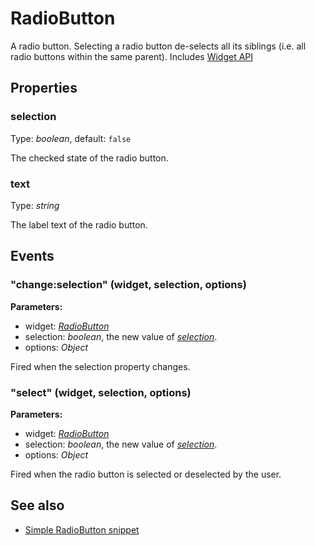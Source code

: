 ---
---
# RadioButton

A radio button. Selecting a radio button de-selects all its siblings (i.e. all radio buttons within the same parent).
Includes [Widget API](Widget.md)

## Properties

### selection
Type: *boolean*, default: `false`

The checked state of the radio button.
### text

Type: *string*

The label text of the radio button.

## Events

### "change:selection" (widget, selection, options)

**Parameters:**

- widget: *[RadioButton](RadioButton.md)*
- selection: *boolean*, the new value of *[selection](#selection)*.
- options: *Object*

Fired when the selection property changes.

### "select" (widget, selection, options)

**Parameters:**

- widget: *[RadioButton](RadioButton.md)*
- selection: *boolean*, the new value of *[selection](#selection)*.
- options: *Object*

Fired when the radio button is selected or deselected by the user.


## See also

- [Simple RadioButton snippet](https://github.com/eclipsesource/tabris-js/blob/v1.1.0/snippets/radiobutton/radiobutton.js)
